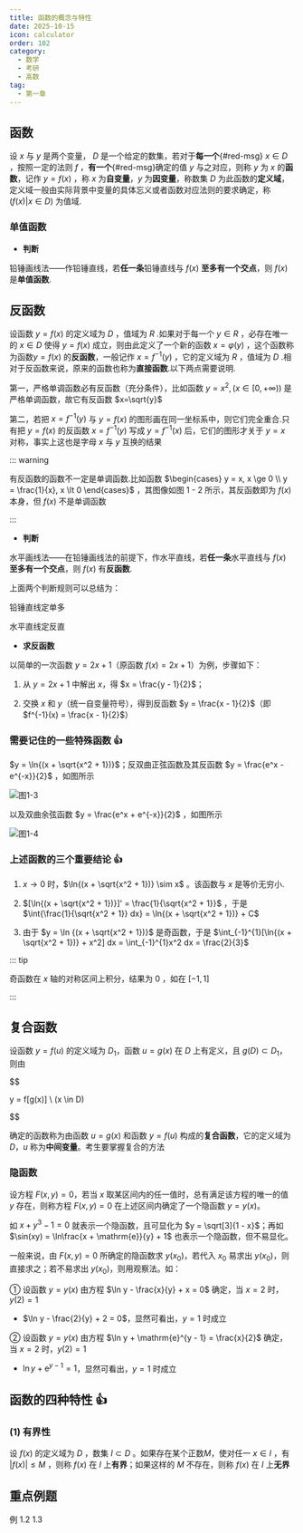 ```yaml
---
title: 函数的概念与特性
date: 2025-10-15
icon: calculator
order: 102
category:
  - 数学
  - 考研
  - 高数
tag:
  - 第一章
---
```


## 函数

设 $x$ 与 $y$ 是两个变量， $D$ 是一个给定的数集，若对于**每一个**{#red-msg} $x \in D$ ，按照一定的法则 $f$ ，**有一个**{#red-msg}确定的值 $y$ 与之对应，则称 $y$ 为 $x$ 的**函数**，记作 $y=f(x)$ ，称 $x$ 为**自变量**，$y$ 为**因变量**，称数集 $D$ 为此函数的**定义域**，定义域一般由实际背景中变量的具体忘义或者函数对应法则的要求确定，称 $(f(x)|x \in D)$ 为值域.

### 单值函数

- **判断**

铅锤画线法——作铅锤直线，若**任一条**铅锤直线与 $f(x)$ **至多有一个交点**，则 $f(x)$ 是**单值函数**.

## 反函数

设函数 $y = f(x)$ 的定义域为 $D$ ，值域为 $R$ .如果对于每一个 $y \in R$ ，必存在唯一的 $x \in D$ 使得 $y = f(x)$ 成立，则由此定义了一个新的函数 $x = \varphi(y)$ ，这个函数称为函数$y = f(x)$ 的**反函数**，一般记作 $x = f^{-1}(y)$ ，它的定义域为 $R$ ，值域为 $D$ .相对于反函数来说，原来的函数也称为**直接函数**.以下两点需要说明.

第一，严格单调函数必有反函数（充分条件），比如函数 $y = x^2, (x \in [0,+∞))$ 是严格单调函数，故它有反函数 $x=\sqrt{y}$

第二，若把 $x = f^{-1}(y)$ 与 $y = f(x)$ 的图形画在同一坐标系中，则它们完全重合.只有把 $y = f(x)$ 的反函数 $x = f^{-1}(y)$ 写成 $y = f^{-1}(x)$ 后，它们的图形才关于 $y = x$ 对称，事实上这也是字母 $x$ 与 $y$ 互换的结果

::: warning 

有反函数的函数不一定是单调函数.比如函数 $\begin{cases} y =  x, x \ge 0 \\ y = \frac{1}{x}, x \lt 0 \end{cases}$ ，其图像如图 1 - 2 所示，其反函数即为 $f(x)$ 本身，但 $f(x)$ 不是单调函数

:::

- **判断**

水平画线法——在铅锤画线法的前提下，作水平直线，若**任一条**水平直线与 $f(x)$ **至多有一个交点**，则 $f(x)$ 有**反函数**.

上面两个判断规则可以总结为：

铅锤直线定单多

水平直线定反直

- **求反函数**

以简单的一次函数 $y = 2x + 1$（原函数 $f(x) = 2x + 1$）为例，步骤如下：

1. 从 $y = 2x + 1$ 中解出 $x$，得 $x = \frac{y - 1}{2}$；

2. 交换 $x$ 和 $y$（统一自变量符号），得到反函数 $y = \frac{x - 1}{2}$（即 $f^{-1}(x) = \frac{x - 1}{2}$）

### 需要记住的一些特殊函数 :thumbsup:

$y = \ln{(x + \sqrt{x^2 + 1})}$；反双曲正弦函数及其反函数 $y = \frac{e^x - e^{-x}}{2}$ ，如图所示

![图1-3]()

以及双曲余弦函数 $y = \frac{e^x + e^{-x}}{2}$ ，如图所示

![图1-4]()

### 上述函数的三个重要结论 :thumbsup:

1. $x \rightarrow 0$ 时，$\ln{(x + \sqrt{x^2 + 1})} \sim x$ 。该函数与 $x$ 是等价无穷小.

2. $[\ln{(x + \sqrt{x^2 + 1})}]' = \frac{1}{\sqrt{x^2 + 1}}$ ，于是 $\int{\frac{1}{\sqrt{x^2 + 1}} dx} = \ln{(x + \sqrt{x^2 + 1})} + C$

3. 由于 $y = \ln {(x + \sqrt{x^2 + 1})}$ 是奇函数，于是 $\int_{-1}^{1}[\ln{(x + \sqrt{x^2 + 1})} + x^2] dx = \int_{-1}^{1}x^2 dx = \frac{2}{3}$

::: tip

奇函数在 $x$ 轴的对称区间上积分，结果为 $0$ ，如在 $[-1, 1]$

:::

## 复合函数

设函数 $y = f(u)$ 的定义域为 $D_1$，函数 $u = g(x)$ 在 $D$ 上有定义，且 $g(D) \subset D_1$，则由

$$

y = f[g(x)] \ (x \in D)

$$

确定的函数称为由函数 $u = g(x)$ 和函数 $y = f(u)$ 构成的**复合函数**，它的定义域为 $D$，$u$ 称为**中间变量**。考生要掌握复合的方法

### 隐函数

设方程 $F(x, y) = 0$，若当 $x$ 取某区间内的任一值时，总有满足该方程的唯一的值 $y$ 存在，则称方程 $F(x, y) = 0$ 在上述区间内确定了一个隐函数 $y = y(x)$。

如 $x + y^3 - 1 = 0$ 就表示一个隐函数，且可显化为 $y = \sqrt[3]{1 - x}$；再如 $\sin(xy) = \ln\frac{x + \mathrm{e}}{y} + 1$ 也表示一个隐函数，但不易显化。

一般来说，由 $F(x, y) = 0$ 所确定的隐函数求 $y(x_0)$，若代入 $x_0$ 易求出 $y(x_0)$，则直接求之；若不易求出 $y(x_0)$，则用观察法。如：


① 设函数 $y = y(x)$ 由方程 $\ln y - \frac{x}{y} + x = 0$ 确定，当 $x = 2$ 时，$y(2) = 1$
- $\ln y - \frac{2}{y} + 2 = 0$，显然可看出，$y = 1$ 时成立

② 设函数 $y = y(x)$ 由方程 $\ln y + \mathrm{e}^{y - 1} = \frac{x}{2}$ 确定，当 $x = 2$ 时，$y(2) = 1$
- $\ln y + \mathrm{e}^{y - 1} = 1$，显然可看出，$y = 1$ 时成立

## 函数的四种特性 :thumbsup:

### (1) 有界性

设 $f(x)$ 的定义域为 $D$ ，数集 $I \subset D$ 。如果存在某个正数$M$，使对任一 $x \in I$ ，有 $|f(x)| \leq M$ ，则称 $f(x)$ 在 $I$ 上**有界**；如果这样的 $M$ 不存在，则称 $f(x)$ 在 $I$ 上**无界**

## 重点例题

例 1.2  1.3